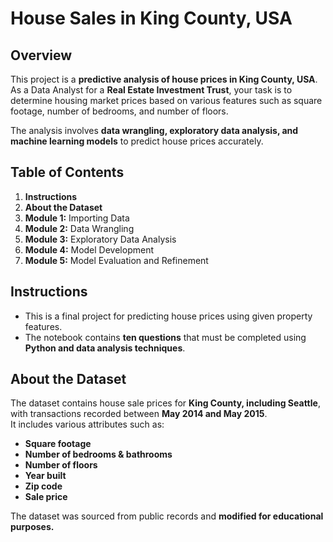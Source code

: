 # House Sales in King County, USA 

## **Overview**  
This project is a **predictive analysis of house prices in King County, USA**. As a Data Analyst for a **Real Estate Investment Trust**, your task is to determine housing market prices based on various features such as square footage, number of bedrooms, and number of floors.  

The analysis involves **data wrangling, exploratory data analysis, and machine learning models** to predict house prices accurately.

## **Table of Contents**  
1. **Instructions**  
2. **About the Dataset**  
3. **Module 1:** Importing Data  
4. **Module 2:** Data Wrangling  
5. **Module 3:** Exploratory Data Analysis  
6. **Module 4:** Model Development  
7. **Module 5:** Model Evaluation and Refinement  


## **Instructions**  
- This is a final project for predicting house prices using given property features.  
- The notebook contains **ten questions** that must be completed using **Python and data analysis techniques**.  

## **About the Dataset**  
The dataset contains house sale prices for **King County, including Seattle**, with transactions recorded between **May 2014 and May 2015**.  
It includes various attributes such as:  
- **Square footage**  
- **Number of bedrooms & bathrooms**  
- **Number of floors**  
- **Year built**  
- **Zip code**  
- **Sale price**  

The dataset was sourced from public records and **modified for educational purposes.** 


